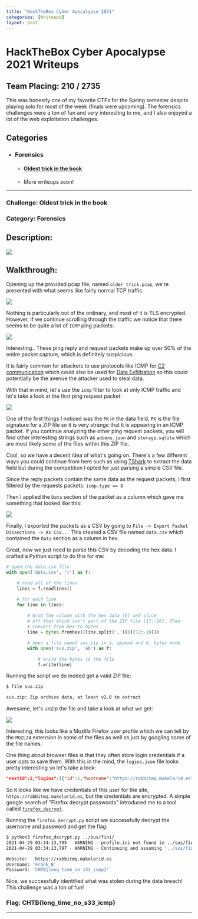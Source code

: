 ```yaml
---
title: "HackTheBox Cyber Apocalypse 2021"
categories: [Writeups]
layout: post 
---
```


# HackTheBox Cyber Apocalypse 2021 Writeups

## Team Placing: 210 / 2735

This was honestly one of my favorite CTFs for the Spring semester despite playing solo for most of the week (finals were upcoming). The forensics challenges were a ton of fun and very interesting to me, and I also enjoyed a lot of the web exploitation challenges.

## Categories
* ### Forensics
    * #### [Oldest trick in the book](#challenges-oldest-trick-in-the-book)
    * More writeups soon!

-------------------------------------------------------------------------------

### Challenge: Oldest trick in the book
### Category: Forensics

## Description:

![](Oldest%20trick%20in%20the%20book%20Writeup.001.png)

## Walkthrough:

Opening up the provided pcap file, named `older_trick.pcap`, we're presented with what seems like fairly normal TCP traffic:

![](Oldest%20trick%20in%20the%20book%20Writeup.002.png)

Nothing is particularly out of the ordinary, and most of it is TLS encrypted. However, if we continue scrolling through the traffic we notice that there seems to be quite a lot of `ICMP` ping packets:

![](Oldest%20trick%20in%20the%20book%20Writeup.003.png)

Interesting.. These ping reply and request packets make up over 50% of the entire packet capture, which is definitely suspicious.

It is fairly common for attackers to use protocols like ICMP for [C2 communication](https://attack.mitre.org/techniques/T1095/) which could also be used for [Data Exfiltration](https://attack.mitre.org/techniques/T1041/) so this could potentially be the avenue the attacker used to steal data. 

With that in mind, let's use the `icmp` filter to look at only ICMP traffic and let's take a look at the first ping request packet:

![](Oldest%20trick%20in%20the%20book%20Writeup.004.png)

One of the first things I noticed was the `PK` in the data field. `PK` is the file signature for a ZIP file so it is very strange that it is appearing in an ICMP packet. If you continue analyzing the other ping request packets, you will find other interesting strings such as `addons.json` and `storage.sqlite` which are most likely some of the files within this ZIP file.

Cool, so we have a decent idea of what's going on. There's a few different ways you could continue from here such as using [TShark](https://www.wireshark.org/docs/man-pages/tshark.html) to extract the data field but during the competition I opted for just parsing a simple CSV file. 

Since the reply packets contain the same data as the request packets, I first filtered by the requests packets: `icmp.type == 8`

Then I applied the `Data` section of the packet as a column which gave me something that looked like this:

![](Oldest%20trick%20in%20the%20book%20Writeup.005.png)

Finally, I exported the packets as a CSV by going to `File -> Export Packet Dissections -> As CSV...` This created a CSV file named `data.csv` which contained the `Data` section as a column in hex.

Great, now we just need to parse this CSV by decoding the hex data. I crafted a Python script to do this for me:

```python
# open the data.csv file
with open('data.csv', 'r') as f:

    # read all of the lines
    lines = f.readlines()

    # for each line
    for line in lines:
        
        # Grab the column with the hex data [6] and slice
        # off that which isn't part of the ZIP file [17:-10]. Then
        # convert from hex to bytes
        line = bytes.fromhex((line.split(',')[6][17:-10]))

        # open a file named sus.zip in a: append and b: bytes mode
        with open('sus.zip', 'ab') as f:

            # write the bytes to the file
            f.write(line)
```

Running the script we do indeed get a valid ZIP file:

```bash
$ file sus.zip

sus.zip: Zip archive data, at least v2.0 to extract
```

Awesome, let's unzip the file and take a look at what we get:

![](Oldest%20trick%20in%20the%20book%20Writeup.006.png)

Interesting, this looks like a Mozilla Firefox user profile which we can tell by the `MOZLZ4` extension in some of the files as well as just by googling some of the file names.

One thing about browser files is that they often store login credentials if a user opts to save them. With this in the mind, the `logins.json` file looks pretty interesting so let's take a look:

```json
"nextId":2,"logins":[{"id":1,"hostname":"https://rabbitmq.makelarid.es","httpRealm":null,"formSubmitURL":"https://rabbitmq.makelarid.es","usernameField":"username","passwordField":"password","encryptedUsername":"MDIEEPgAAAAAAAAAAAAAAAAAAAEwFAYIKoZIhvcNAwcECMeab8LuajLlBAixWaWDdSvdNg==","encryptedPassword":"MEoEEPgAAAAAAAAAAAAAAAAAAAEwFAYIKoZIhvcNAwcECGKAhjI0M93wBCDzNVgOAQ9Qn77aRp791mOjsyTjoAINAym/9+wmwdI/hQ==","guid":"{aed76f86-ae6a-4ef5-b413-be3769875b0f}","encType":1,"timeCreated":1618368893810,"timeLastUsed":1618368893810,"timePasswordChanged":1618368893810,"timesUsed":1}],"potentiallyVulnerablePasswords":[],"dismissedBreachAlertsByLoginGUID":{},"version":3}
```

So it looks like we have credentials of this user for the site, `https://rabbitmq.makelarid.es`, but the credentials are encrypted. A simple google search of "Firefox decrypt passwords" introduced me to a tool called [`firefox_decrypt`](https://github.com/unode/firefox_decrypt).

Running the `firefox_decrypt.py` script we successfully decrypt the username and password and get the flag:

```bash
$ python3 firefox_decrypt.py ../sus/fini/
2021-04-29 03:34:13,795 - WARNING - profile.ini not found in ../sus/fini/
2021-04-29 03:34:13,797 - WARNING - Continuing and assuming '../sus/fini/' is a profile location

Website:   https://rabbitmq.makelarid.es
Username: 'Frank_B'
Password: 'CHTB{long_time_no_s33_icmp}'
```

Nice, we successfully identified what was stolen during the data breach! This challenge was a ton of fun!

### Flag: CHTB{long_time_no_s33_icmp}

----------------------------------------------------------------------------------